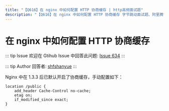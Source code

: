 ```yaml
---
title: "【Q616】在 nginx 中如何配置 HTTP 协商缓存 | http高频面试题"
description: "【Q616】在 nginx 中如何配置 HTTP 协商缓存 字节跳动面试题、阿里腾讯面试题、美团小米面试题。"
---
```


# 在 nginx 中如何配置 HTTP 协商缓存

::: tip Issue
欢迎在 Gtihub Issue 中回答此问题: [Issue 634](https://github.com/shfshanyue/Daily-Question/issues/634)
:::

::: tip Author
回答者: [shfshanyue](https://github.com/shfshanyue)
:::

Nginx 中在 1.3.3 后已默认开启了协商缓存，手动配置如下：

```nginx
location /public {
    add_header Cache-Control no-cache;
    etag on;
    if_modified_since exact;
}
```
